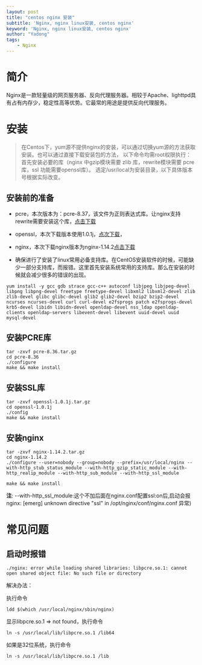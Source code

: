 ```yaml
---
layout: post
title: "centos nginx 安装"
subtitle: 'Nginx, nginx linux安装, centos nginx'
keyword: 'Nginx, nginx linux安装, centos nginx'
author: "Yadong"
tags:
    - Nginx
---
```


# 简介 #
Nginx是一款轻量级的网页服务器、反向代理服务器。相较于Apache、lighttpd具有占有内存少，稳定性高等优势。它最常的用途是提供反向代理服务。

# 安装 #
>   在Centos下，yum源不提供nginx的安装，可以通过切换yum源的方法获取安装。也可以通过直接下载安装包的方法，
>   以下命令均需root权限执行：首先安装必要的库（nginx 中gzip模块需要 zlib 库，rewrite模块需要 pcre 库，ssl 功能需要openssl库）。
>   选定/usr/local为安装目录，以下具体版本号根据实际改变。



## 安装前的准备 ##

- pcre，本次版本为：pcre-8.37，该文件为正则表达式库。让nginx支持rewrite需要安装这个库，[点击下载][4]

- openssl，本次下载版本使用1.0.1j，[点次下载][1]，

- nginx，本次下载nginx版本为nginx-1.14.2[点击下载][3]

- 确保进行了安装了linux常用必备支持库。在CentOS安装软件的时候，可能缺少一部分支持库，而报错。这里首先安装系统常用的支持库。那么在安装的时候就会减少很多的错误的出现。

```shell
yum install -y gcc gdb strace gcc-c++ autoconf libjpeg libjpeg-devel libpng libpng-devel freetype freetype-devel libxml2 libxml2-devel zlib zlib-devel glibc glibc-devel glib2 glib2-devel bzip2 bzip2-devel ncurses ncurses-devel curl curl-devel e2fsprogs patch e2fsprogs-devel krb5-devel libidn libidn-devel openldap-devel nss_ldap openldap-clients openldap-servers libevent-devel libevent uuid-devel uuid mysql-devel    
```




## 安装PCRE库 ##

```shell
tar -zxvf pcre-8.36.tar.gz
cd pcre-8.36
./configure
make && make install
```



## 安装SSL库 ##
```shell
tar -zxvf openssl-1.0.1j.tar.gz
cd openssl-1.0.1j
./config
make && make install
```



## 安装nginx ##

```shell
tar -zxvf nginx-1.14.2.tar.gz 
cd nginx-1.14.2
./configure --user=nobody --group=nobody --prefix=/usr/local/nginx --with-http_stub_status_module --with-http_gzip_static_module --with-http_realip_module --with-http_sub_module --with-http_ssl_module

make && make install
```
**注**: --with-http_ssl_module:这个不加后面在nginx.conf配置ssl:on后,启动会报nginx: [emerg] unknown directive "ssl" in /opt/nginx/conf/nginx.conf 异常)



# 常见问题 #

## 启动时报错 ##
```shell
./nginx: error while loading shared libraries: libpcre.so.1: cannot open shared object file: No such file or directory
```

解决办法：

执行命令
```shell
ldd $(which /usr/local/nginx/sbin/nginx)
```
显示libpcre.so.1 => not found，执行命令
```shell
ln -s /usr/local/lib/libpcre.so.1 /lib64
```
如果是32位系统，执行命令
```shell
ln -s /usr/local/lib/libpcre.so.1 /lib
```


  [1]: http://www.openssl.org/source/openssl-1.0.1j.tar.gz
  [3]: http://nginx.org/download/nginx-1.14.2.tar.gz
  [4]: http://jaist.dl.sourceforge.net/project/pcre/pcre/8.37/pcre-8.37.tar.gz